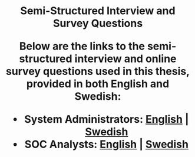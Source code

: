 <h1 align="center" position="relative">
  <span>Semi-Structured Interview and Survey Questions</span>
  <br>

Below are the links to the semi-structured interview and online survey questions used in this thesis, provided in both English and Swedish:
- **System Administrators:** [English](https://form.jotform.com/242614032377351) | [Swedish](https://form.jotform.com/242612717565055)
- **SOC Analysts:** [English](https://form.jotform.com/242655432133350) | [Swedish](https://form.jotform.com/242622114813346)

